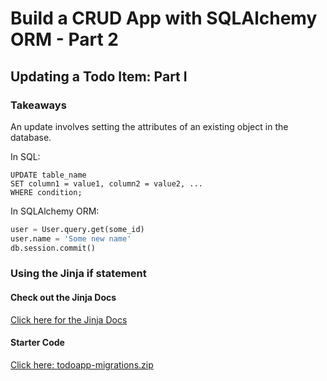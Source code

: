 # Build a CRUD App with SQLAlchemy ORM - Part 2

## Updating a Todo Item: Part I

### Takeaways
An update involves setting the attributes of an existing object in the database.

In SQL:

```postgres
UPDATE table_name
SET column1 = value1, column2 = value2, ...
WHERE condition;
```

In SQLAlchemy ORM:

```python
user = User.query.get(some_id)
user.name = 'Some new name'
db.session.commit()
```

### Using the Jinja if statement

#### Check out the Jinja Docs
[Click here for the Jinja Docs](http://jinja.pocoo.org/docs/2.10/templates/#if)

#### Starter Code
[Click here: todoapp-migrations.zip](https://video.udacity-data.com/topher/2019/August/5d5dec79_todoapp-migrations/todoapp-migrations.zip)

